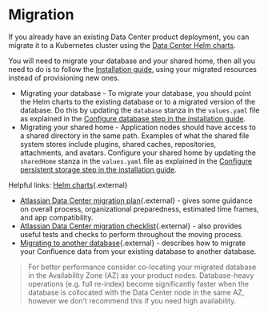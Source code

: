 # Migration

If you already have an existing Data Center product deployment, you can migrate it to a Kubernetes cluster using the [Data Center Helm charts](../../../../). 

You will need to migrate your database and your shared home, then all you need to do is to follow the [Installation guide](INSTALLATION.md), using your migrated resources instead of provisioning new ones.

* Migrating your database - To migrate your database, you should point the Helm charts to the existing database or to a migrated version of the database. Do this by updating the `database` stanza in the `values.yaml` file as explained in the [Configure database step in the installation guide](INSTALLATION.md#3-configure-database).
* Migrating your shared home - Application nodes should have access to a shared directory in the same path. Examples of what the shared file system stores include plugins, shared caches, repositories, attachments, and avatars. Configure your shared home by updating the `sharedHome` stanza in the `values.yaml` file as explained in the [Configure persistent storage step in the installation guide](INSTALLATION.md#5-configure-persistent-storage).

Helpful links:
[Helm charts](https://helm.sh/){.external}

* [Atlassian Data Center migration plan](https://confluence.atlassian.com/enterprise/atlassian-data-center-migration-plan-935363952.html){.external} - gives some guidance on overall process, organizational preparedness, estimated time frames, and app compatibility. 
* [Atlassian Data Center migration checklist](https://confluence.atlassian.com/enterprise/atlassian-data-center-migration-checklist-935383667.html){.external} - also provides useful tests and checks to perform throughout the moving process.
* [Migrating to another database](https://confluence.atlassian.com/doc/migrating-to-another-database-148867.html){.external} - describes how to migrate your Confluence data from your existing database to another database.


> For better performance consider co-locating your migrated database in the Availability Zone (AZ) as your product nodes. Database-heavy operations (e.g. full re-index) become significantly faster when the database is collocated with the Data Center node in the same AZ, however we don't recommend this if you need high availability.
